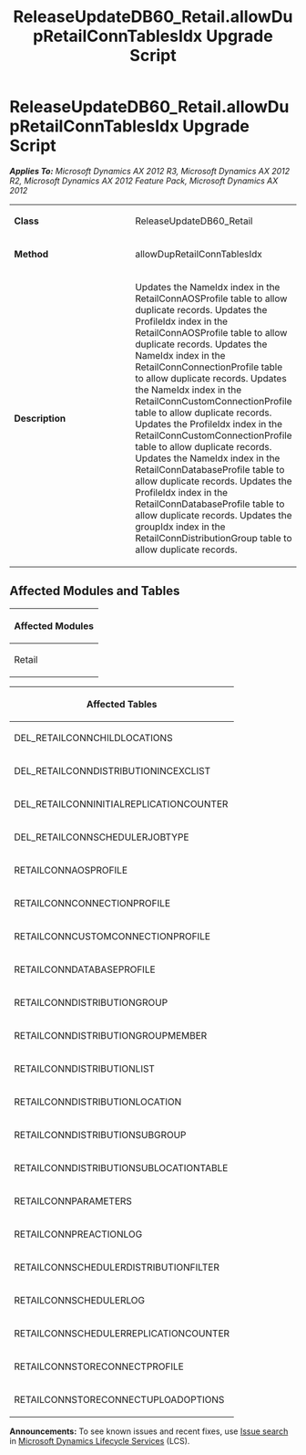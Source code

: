 ﻿---
title: ReleaseUpdateDB60_Retail.allowDupRetailConnTablesIdx Upgrade Script
TOCTitle: ReleaseUpdateDB60_Retail.allowDupRetailConnTablesIdx Upgrade Script
ms:assetid: 5f026c73-0529-d839-b3a0-df4bfe816e76
ms:mtpsurl: https://msdn.microsoft.com/en-us/library/JJ719021(v=AX.60)
ms:contentKeyID: 49708561
ms.date: 05/18/2015
mtps_version: v=AX.60
---

# ReleaseUpdateDB60\_Retail.allowDupRetailConnTablesIdx Upgrade Script 


_**Applies To:** Microsoft Dynamics AX 2012 R3, Microsoft Dynamics AX 2012 R2, Microsoft Dynamics AX 2012 Feature Pack, Microsoft Dynamics AX 2012_

<table>
<colgroup>
<col style="width: 50%" />
<col style="width: 50%" />
</colgroup>
<tbody>
<tr class="odd">
<td><p><strong>Class</strong></p></td>
<td><p>ReleaseUpdateDB60_Retail</p></td>
</tr>
<tr class="even">
<td><p><strong>Method</strong></p></td>
<td><p>allowDupRetailConnTablesIdx</p></td>
</tr>
<tr class="odd">
<td><p><strong>Description</strong></p></td>
<td><p>Updates the NameIdx index in the RetailConnAOSProfile table to allow duplicate records. Updates the ProfileIdx index in the RetailConnAOSProfile table to allow duplicate records. Updates the NameIdx index in the RetailConnConnectionProfile table to allow duplicate records. Updates the NameIdx index in the RetailConnCustomConnectionProfile table to allow duplicate records. Updates the ProfileIdx index in the RetailConnCustomConnectionProfile table to allow duplicate records. Updates the NameIdx index in the RetailConnDatabaseProfile table to allow duplicate records. Updates the ProfileIdx index in the RetailConnDatabaseProfile table to allow duplicate records. Updates the groupIdx index in the RetailConnDistributionGroup table to allow duplicate records.</p></td>
</tr>
</tbody>
</table>


## Affected Modules and Tables

<table>
<colgroup>
<col style="width: 100%" />
</colgroup>
<thead>
<tr class="header">
<th><p>Affected Modules</p></th>
</tr>
</thead>
<tbody>
<tr class="odd">
<td><p>Retail</p></td>
</tr>
</tbody>
</table>


<table>
<colgroup>
<col style="width: 100%" />
</colgroup>
<thead>
<tr class="header">
<th><p>Affected Tables</p></th>
</tr>
</thead>
<tbody>
<tr class="odd">
<td><p>DEL_RETAILCONNCHILDLOCATIONS</p></td>
</tr>
<tr class="even">
<td><p>DEL_RETAILCONNDISTRIBUTIONINCEXCLIST</p></td>
</tr>
<tr class="odd">
<td><p>DEL_RETAILCONNINITIALREPLICATIONCOUNTER</p></td>
</tr>
<tr class="even">
<td><p>DEL_RETAILCONNSCHEDULERJOBTYPE</p></td>
</tr>
<tr class="odd">
<td><p>RETAILCONNAOSPROFILE</p></td>
</tr>
<tr class="even">
<td><p>RETAILCONNCONNECTIONPROFILE</p></td>
</tr>
<tr class="odd">
<td><p>RETAILCONNCUSTOMCONNECTIONPROFILE</p></td>
</tr>
<tr class="even">
<td><p>RETAILCONNDATABASEPROFILE</p></td>
</tr>
<tr class="odd">
<td><p>RETAILCONNDISTRIBUTIONGROUP</p></td>
</tr>
<tr class="even">
<td><p>RETAILCONNDISTRIBUTIONGROUPMEMBER</p></td>
</tr>
<tr class="odd">
<td><p>RETAILCONNDISTRIBUTIONLIST</p></td>
</tr>
<tr class="even">
<td><p>RETAILCONNDISTRIBUTIONLOCATION</p></td>
</tr>
<tr class="odd">
<td><p>RETAILCONNDISTRIBUTIONSUBGROUP</p></td>
</tr>
<tr class="even">
<td><p>RETAILCONNDISTRIBUTIONSUBLOCATIONTABLE</p></td>
</tr>
<tr class="odd">
<td><p>RETAILCONNPARAMETERS</p></td>
</tr>
<tr class="even">
<td><p>RETAILCONNPREACTIONLOG</p></td>
</tr>
<tr class="odd">
<td><p>RETAILCONNSCHEDULERDISTRIBUTIONFILTER</p></td>
</tr>
<tr class="even">
<td><p>RETAILCONNSCHEDULERLOG</p></td>
</tr>
<tr class="odd">
<td><p>RETAILCONNSCHEDULERREPLICATIONCOUNTER</p></td>
</tr>
<tr class="even">
<td><p>RETAILCONNSTORECONNECTPROFILE</p></td>
</tr>
<tr class="odd">
<td><p>RETAILCONNSTORECONNECTUPLOADOPTIONS</p></td>
</tr>
</tbody>
</table>

  
**Announcements:** To see known issues and recent fixes, use [Issue search](http://go.microsoft.com/fwlink/?linkid=389258) in [Microsoft Dynamics Lifecycle Services](http://go.microsoft.com/fwlink/?linkid=306505) (LCS).

